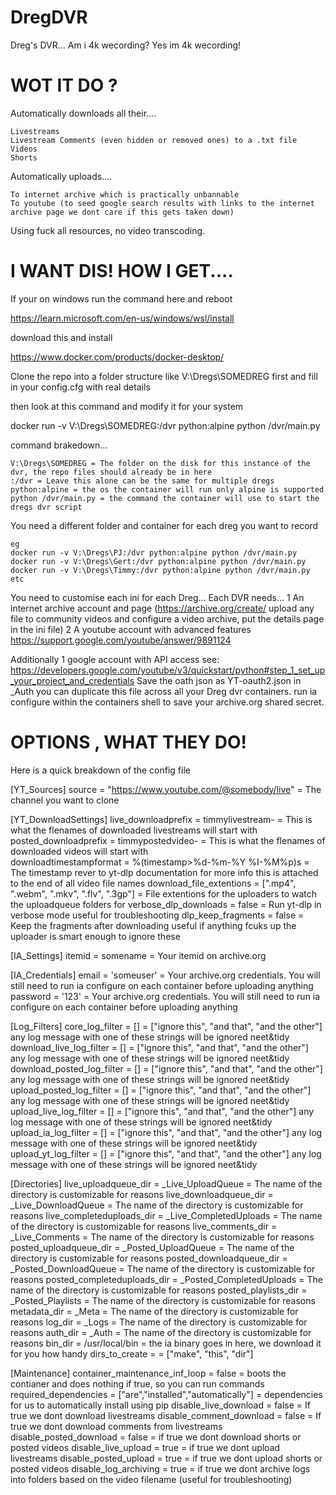 # DregDVR
Dreg's DVR... Am i 4k wecording? Yes im 4k wecording!

# WOT IT DO ?

Automatically downloads all their....

	Livestreams
	Livestream Comments (even hidden or removed ones) to a .txt file
	Videos
	Shorts

Automatically uploads....

	To internet archive which is practically unbannable
	To youtube (to seed google search results with links to the internet archive page we dont care if this gets taken down)

Using fuck all resources, no video transcoding.

# I WANT DIS! HOW I GET....

If your on windows run the command here and reboot

https://learn.microsoft.com/en-us/windows/wsl/install

download this and install
 
https://www.docker.com/products/docker-desktop/


Clone the repo into a folder structure like V:\Dregs\SOMEDREG first and fill in your config.cfg with real details

then look at this command and modify it for your system

docker run -v V:\Dregs\SOMEDREG:/dvr python:alpine python /dvr/main.py

command brakedown...

	V:\Dregs\SOMEDREG = The folder on the disk for this instance of the dvr, the repo files should already be in here
	:/dvr = Leave this alone can be the same for multiple dregs
	python:alpine = the os the container will run only alpine is supported
	python /dvr/main.py = the command the container will use to start the dregs dvr script

You need a different folder and container for each dreg you want to record

	eg
	docker run -v V:\Dregs\PJ:/dvr python:alpine python /dvr/main.py
	docker run -v V:\Dregs\Gert:/dvr python:alpine python /dvr/main.py
	docker run -v V:\Dregs\Timmy:/dvr python:alpine python /dvr/main.py
	etc

You need to customise each ini for each Dreg...
	Each DVR needs...
		1 An internet archive account and page (https://archive.org/create/ upload any file to community videos and configure a video archive, put the details page in the ini file)
		2 A youtube account with advanced features https://support.google.com/youtube/answer/9891124

Additionally
1 google account with API access see: https://developers.google.com/youtube/v3/quickstart/python#step_1_set_up_your_project_and_credentials
Save the oath json as YT-oauth2.json in \_Auth you can duplicate this file across all your Dreg dvr containers.
run ia configure within the containers shell to save your archive.org shared secret.


# OPTIONS , WHAT THEY DO!

Here is a quick breakdown of the config file

[YT_Sources]
source = "https://www.youtube.com/@somebody/live"     = The channel you want to clone

[YT_DownloadSettings]
live_downloadprefix = timmylivestream-                                     = This is what the flenames of downloaded livestreams will start with    
posted_downloadprefix = timmypostedvideo-                                  = This is what the flenames of downloaded videos will start with     
downloadtimestampformat = %(timestamp>%d-%m-%Y %I-%M%p)s                   = The timestamp rever to yt-dlp documentation for more info this is attached to the end of all video file names
download_file_extentions = [".mp4", ".webm", ".mkv", ".flv", ".3gp"]       = File extentions for the uploaders to watch the uploadqueue folders for
verbose_dlp_downloads = false                                              = Run yt-dlp in verbose mode useful for troubleshooting
dlp_keep_fragments = false                                                 = Keep the fragments after downloading useful if anything fcuks up the uploader is smart enough to ignore these

[IA_Settings]
itemid = somename                                                          = Your itemid on archive.org

[IA_Credentials]
email = 'someuser'                                                         = Your archive.org credentials. You will still need to run ia configure on each container before uploading anything
password = '123'                                                           = Your archive.org credentials. You will still need to run ia configure on each container before uploading anything

[Log_Filters]
core_log_filter = []                                                       = ["ignore this", "and that", "and the other"] any log message with one of these strings will be ignored neet&tidy
download_live_log_filter = []                                              = ["ignore this", "and that", "and the other"] any log message with one of these strings will be ignored neet&tidy
download_posted_log_filter = []                                            = ["ignore this", "and that", "and the other"] any log message with one of these strings will be ignored neet&tidy
upload_posted_log_filter = []                                              = ["ignore this", "and that", "and the other"] any log message with one of these strings will be ignored neet&tidy
upload_live_log_filter = []                                                = ["ignore this", "and that", "and the other"] any log message with one of these strings will be ignored neet&tidy
upload_ia_log_filter = []                                                  = ["ignore this", "and that", "and the other"] any log message with one of these strings will be ignored neet&tidy
upload_yt_log_filter = []                                                  = ["ignore this", "and that", "and the other"] any log message with one of these strings will be ignored neet&tidy

[Directories]
live_uploadqueue_dir = _Live_UploadQueue                                   = The name of the directory is customizable for reasons
live_downloadqueue_dir = _Live_DownloadQueue                               = The name of the directory is customizable for reasons
live_completeduploads_dir = _Live_CompletedUploads                         = The name of the directory is customizable for reasons
live_comments_dir = _Live_Comments                                         = The name of the directory is customizable for reasons
posted_uploadqueue_dir = _Posted_UploadQueue                               = The name of the directory is customizable for reasons
posted_downloadqueue_dir = _Posted_DownloadQueue                           = The name of the directory is customizable for reasons
posted_completeduploads_dir = _Posted_CompletedUploads                     = The name of the directory is customizable for reasons
posted_playlists_dir = _Posted_Playlists                                   = The name of the directory is customizable for reasons
metadata_dir = _Meta                                                       = The name of the directory is customizable for reasons
log_dir = _Logs                                                            = The name of the directory is customizable for reasons
auth_dir = _Auth                                                           = The name of the directory is customizable for reasons
bin_dir = /usr/local/bin                                                   = the ia binary goes in here, we download it for you how handy
dirs_to_create =                                                           = ["make", "this", "dir"]

[Maintenance]
container_maintenance_inf_loop = false                                     = boots the contianer and does nothing if true, so you can run commands
required_dependencies = ["are","installed","automatically"]                = dependencies for us to automatically install using pip
disable_live_download = false                                              = If true we dont download livestreams
disable_comment_download = false                                           = If true we dont download comments from livestreams
disable_posted_download = false                                            = if true we dont download shorts or posted videos
disable_live_upload = true                                                 = if true we dont upload livestreams
disable_posted_upload = true                                               = if true we dont upload shorts or posted videos
disable_log_archiving = true                                               = if true we dont archive logs into folders based on the video filename (useful for troubleshooting)